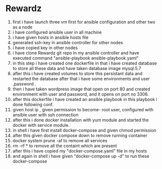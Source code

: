 # Rewardz
1) first i have launch three vm first for ansible configuration and other two as a node
2) i have configured ansible user in all machine
3) i have given hosts in ansible hosts file
4) generated ssh-key in ansible controller for other nodes
5) i have copied key in other nodes
6) i have clone Rewardz git repo in my ansible controller and have executed command "ansible-playbook ansible-playbook.yaml"
7) in this step i have created one dockerfile in that i have created database to store all these data and have taken database image mysql:5.7
8) after this i have created volumes to store this persistant data and restarted the database after that i have some environments and user ,password .
9) then i have taken wordpress image that open on port 80 and created environment with user and password, and it opens on port no 3306.
10) after this dockerfile i have created an ansible playbook  in this playbook i done following conf.
1) given host ip , given permission to become- root user, configured with ansible user with ssh connection
2) after this i done docker installation with yum module and started the docker with service module.
3) in shell i have first install docker-compose and given chmod permission 
4) after this given docker compose down to remove running container 
5) docker system prune -af to remove all services
6) rm -rf * to remove all the containt which are present 
7) after this i have copied my "docker-compose.yaml" file in my hosts 
8) and again in shell i have given "docker-compose up -d" to run these docker-compose
